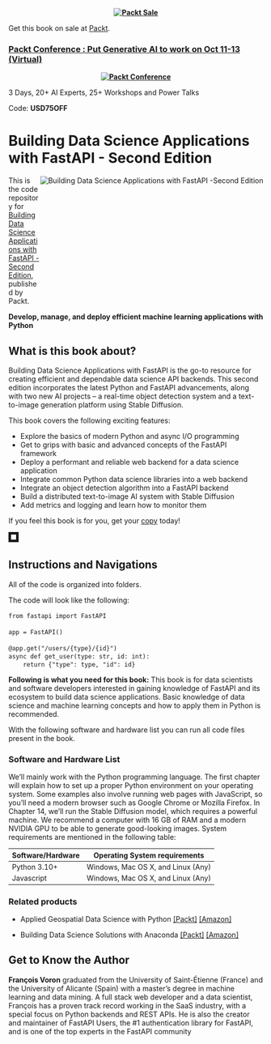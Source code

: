 
<b><p align='center'>[![Packt Sale](https://static.packt-cdn.com/assets/images/e72907cf-bf2f-4f83-bb58-6cc08a901ff9.jpeg)](https://www.packtpub.com/)</p></b>Get this book on sale at [Packt](https://www.packtpub.com/).


### [Packt Conference : Put Generative AI to work on Oct 11-13 (Virtual)](https://packt.link/JGIEY)

<b><p align='center'>[![Packt Conference](https://hub.packtpub.com/wp-content/uploads/2023/08/put-generative-ai-to-work-packt.png)](https://packt.link/JGIEY)</p></b> 
3 Days, 20+ AI Experts, 25+ Workshops and Power Talks 

Code: <b>USD75OFF</b>

# Building Data Science Applications with FastAPI - Second Edition

<a href="https://www.packtpub.com/product/building-data-science-applications-with-fastapi-second-edition/9781837632749?utm_source=github&utm_medium=repository&utm_campaign=9781837632749"><img src="https://content.packt.com/B19528/cover_image_small.jpg" alt="Building Data Science Applications with FastAPI -Second Edition" height="256px" align="right"></a>

This is the code repository for [Building Data Science Applications with FastAPI -Second Edition](https://www.packtpub.com/product/building-data-science-applications-with-fastapi-second-edition/9781837632749?utm_source=github&utm_medium=repository&utm_campaign=9781837632749), published by Packt.

**Develop, manage, and deploy efficient machine learning applications with Python**

## What is this book about?
Building Data Science Applications with FastAPI is the go-to resource for creating efficient and dependable data science API backends. This second edition incorporates the latest Python and FastAPI advancements, along with two new AI projects – a real-time object detection system and a text-to-image generation platform using Stable Diffusion.

This book covers the following exciting features: 
* Explore the basics of modern Python and async I/O programming
* Get to grips with basic and advanced concepts of the FastAPI framework
* Deploy a performant and reliable web backend for a data science application
* Integrate common Python data science libraries into a web backend
* Integrate an object detection algorithm into a FastAPI backend
* Build a distributed text-to-image AI system with Stable Diffusion
* Add metrics and logging and learn how to monitor them

If you feel this book is for you, get your [copy](https://www.amazon.com/dp/B0C9D1QYVX) today!

<a href="https://www.packtpub.com/?utm_source=github&utm_medium=banner&utm_campaign=GitHubBanner"><img src="https://raw.githubusercontent.com/PacktPublishing/GitHub/master/GitHub.png" 
alt="https://www.packtpub.com/" border="5" /></a>


## Instructions and Navigations
All of the code is organized into folders.

The code will look like the following:
```
from fastapi import FastAPI

app = FastAPI()

@app.get("/users/{type}/{id}")
async def get_user(type: str, id: int):
    return {"type": type, "id": id}
```


**Following is what you need for this book:**
This book is for data scientists and software developers interested in gaining knowledge of FastAPI and its ecosystem to build data science applications. 
Basic knowledge of data science and machine learning concepts and how to apply them in Python is recommended.	

With the following software and hardware list you can run all code files present in the book.


### Software and Hardware List

We’ll mainly work with the Python programming language. The first chapter will explain
how to set up a proper Python environment on your operating system. Some examples also involve
running web pages with JavaScript, so you’ll need a modern browser such as Google Chrome or
Mozilla Firefox.
In Chapter 14, we’ll run the Stable Diffusion model, which requires a powerful machine. We recommend
a computer with 16 GB of RAM and a modern NVIDIA GPU to be able to generate good-looking images.
System requirements are mentioned in the following table:

| Software/Hardware                       | Operating System requirements      |
| ------------------------------------    | -----------------------------------|
| Python 3.10+                            | Windows, Mac OS X, and Linux (Any) |                                                            
| Javascript                              | Windows, Mac OS X, and Linux (Any) |


### Related products <Other books you may enjoy>
* Applied Geospatial Data Science with Python [[Packt]](https://www.packtpub.com/product/applied-geospatial-data-science-with-python/9781803238128) [[Amazon]](https://www.amazon.com/dp/B0BJ7GPXMG)

* Building Data Science Solutions with Anaconda [[Packt]](https://www.packtpub.com/product/building-data-science-solutions-with-anaconda/9781800568785) [[Amazon]](https://www.amazon.com/dp/B09X26411W)

## Get to Know the Author
**François Voron**
graduated from the University of Saint-Étienne (France) and the University of Alicante
(Spain) with a master’s degree in machine learning and data mining. A full stack web developer and
a data scientist, François has a proven track record working in the SaaS industry, with a special focus
on Python backends and REST APIs. He is also the creator and maintainer of FastAPI Users, the #1
authentication library for FastAPI, and is one of the top experts in the FastAPI community
